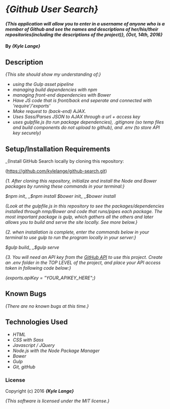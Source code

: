 # _{Github User Search}_

#### _{This application will allow you to enter in a username of anyone who is a member of Github and see the names and descriptions of her/his/their repositories(including the descriptions of the project)}, {Oct, 14th, 2016}_

#### By _**{Kyle Lange}**_

## Description

_{This site should show my understanding of:}_

* _using the Gulp asset pipeline_
* _managing build dependencies with npm_
* _managing front-end dependencies with Bower_
* _Have JS code that is front/back end seperate and connected with 'require'/'exports'_
* _Make request to (back-end) AJAX._
* _Uses Sass/Parses JSON to AJAX through a url + access key_
* _uses gulpfile.js (to run package dependencies), .gitignore (so temp files and build components do not upload to github), and .env (to store API key securely)_

## Setup/Installation Requirements

_{Install GitHub Search locally by cloning this repository:

(https://github.com/kylelange/github-search.git)

_{1. After cloning this repository, initialize and install the Node and Bower packages by running these commands in your terminal:}_

  _$npm init_
  _$npm install_
  _$bower init_
  _$bower install_

_{Look at the gulpfile.js in this repository to see the packages/dependencies installed through nmp/Bower and code that runs/pipes each package.  The most important package is gulp, which gathers all the others and later allows you to build and serve the site locally.  See more below.}_

_{2. when installation is complete, enter the commands below in your terminal to use gulp to run the program locally in your server:}_

  _$gulp build_  
  _$gulp serve_

_{3. You will need an API key from the [GitHub API](https://github.com/blog/1509-personal-api-tokens) to use this project. Create an .env folder in the TOP LEVEL of the project, and place your API access token in following code below:}_

_{exports.apiKey = "YOUR_APIKEY_HERE";}_

## Known Bugs

_{There are no known bugs at this time.}_

## Technologies Used

* _HTML_
* _CSS with Sass_
* _Javascript / JQuery_
* _Node.js with the Node Package Manager_
* _Bower_
* _Gulp_
* _Git, gitHub_

### License

Copyright (c) 2016 **_{Kyle Lange}_**

_{This software is licensed under the MIT license.}_
